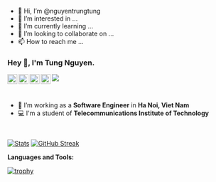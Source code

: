 - 👋 Hi, I’m @nguyentrungtung
- 👀 I’m interested in ...
- 🌱 I’m currently learning ...
- 💞️ I’m looking to collaborate on ...
- 📫 How to reach me ...

### Hey 👋, I'm Tung Nguyen.

<a href="https://www.linkedin.com/in/t%C3%B9ng-nguy%E1%BB%85n-trung-649236145/">
  <img align="left" alt="Linkedin" width="22px" src="https://cdn.jsdelivr.net/npm/simple-icons@3.12.2/icons/linkedin.svg" />
</a>
<a href="https://github.com/nguyentrungtung">
  <img align="left" alt="Github" width="22px" src="https://cdn.jsdelivr.net/npm/simple-icons@v3/icons/github.svg" />
</a>
<a href="https://www.facebook.com/nguyen.trungtung.9">
  <img align="left" alt="Zhihu" width="22px" src="https://cdn.jsdelivr.net/npm/simple-icons@v3/icons/facebook.svg" />
</a>
<!-- <a href="https://leetcode.com/">
  <img align="left" alt="Leetcode" width="22px" src="https://cdn.jsdelivr.net/npm/simple-icons@v3/icons/leetcode.svg" />
</a> -->
<a href="mailto:tungnt.tech@gmail.com ">
  <img align="left" alt="Gmail" width="22px" src="https://cdn.jsdelivr.net/npm/simple-icons@3.12.2/icons/gmail.svg" />
</a>

![](https://visitor-badge.glitch.me/badge?page_id=notekunn.notekunn)

<br />

- 💼 I’m working as a **Software Engineer** in **Ha Noi, Viet Nam**
- 💻 I'm a student of **Telecommunications Institute of Technology**

<br />



[![Stats](https://github-readme-stats.vercel.app/api?username=nguyentrungtung&show_icons=true&theme=radical&count_private=true)](https://github.com/anuraghazra/github-readme-stats) [![GitHub Streak](http://github-readme-streak-stats.herokuapp.com?user=nguyentrungtung&theme=radical&date_format=j%2Fn%5B%2FY%5D)](https://git.io/streak-stats)


**Languages and Tools:**  


[![trophy](https://github-profile-trophy.vercel.app/?username=nguyentrungtung&rank=-C,-B&theme=juicyfresh&no-frame=true&row=1&&margin-w=20&no-bg=true)](https://github.com/ryo-ma/github-profile-trophy)


<!---
nguyentrungtung/nguyentrungtung is a ✨ special ✨ repository because its `README.md` (this file) appears on your GitHub profile.
You can click the Preview link to take a look at your changes.
--->

